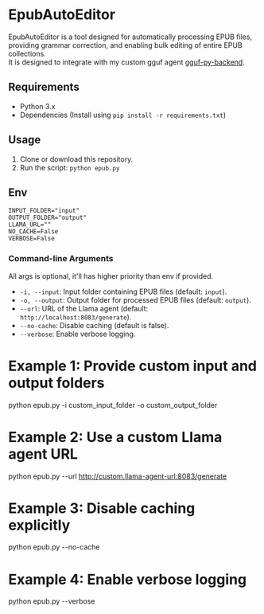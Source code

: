 # EpubAutoEditor

EpubAutoEditor is a tool designed for automatically processing EPUB files, providing grammar correction, and enabling bulk editing of entire EPUB collections. <br>
It is designed to integrate with my custom gguf agent [gguf-py-backend](https://github.com/pisichi/gguf-py-backend).

## Requirements

- Python 3.x
- Dependencies (Install using `pip install -r requirements.txt`)

## Usage

1. Clone or download this repository.
3. Run the script: `python epub.py`


## Env

   ```env
   INPUT_FOLDER="input"
   OUTPUT_FOLDER="output"
   LLAMA_URL=""
   NO_CACHE=False
   VERBOSE=False
   ```


### Command-line Arguments
All args is optional, it'll has higher priority than env if provided.

- `-i, --input`: Input folder containing EPUB files (default: `input`).
- `-o, --output`: Output folder for processed EPUB files (default: `output`).
- `--url`: URL of the Llama agent (default: `http://localhost:8083/generate`).
- `--no-cache`: Disable caching (default is false).
- `--verbose`: Enable verbose logging.


# Example 1: Provide custom input and output folders
python epub.py -i custom_input_folder -o custom_output_folder

# Example 2: Use a custom Llama agent URL
python epub.py --url http://custom.llama-agent-url:8083/generate

# Example 3: Disable caching explicitly
python epub.py --no-cache

# Example 4: Enable verbose logging
python epub.py --verbose

